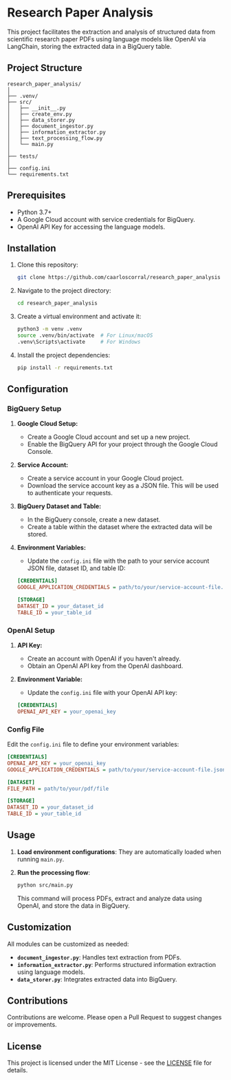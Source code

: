 # Research Paper Analysis

This project facilitates the extraction and analysis of structured data from scientific research paper PDFs using language models like OpenAI via LangChain, storing the extracted data in a BigQuery table.

## Project Structure

```
research_paper_analysis/
│
├── .venv/
├── src/
│   ├── __init__.py
│   ├── create_env.py
│   ├── data_storer.py
│   ├── document_ingestor.py
│   ├── information_extractor.py
│   ├── text_processing_flow.py
│   └── main.py
│
├── tests/
│
├── config.ini
└── requirements.txt
```

## Prerequisites

- Python 3.7+
- A Google Cloud account with service credentials for BigQuery.
- OpenAI API Key for accessing the language models.

## Installation

1. Clone this repository:
   ```bash
   git clone https://github.com/caarloscorral/research_paper_analysis
   ```

2. Navigate to the project directory:
   ```bash
   cd research_paper_analysis
   ```

3. Create a virtual environment and activate it:
   ```bash
   python3 -m venv .venv
   source .venv/bin/activate  # For Linux/macOS
   .venv\Scripts\activate     # For Windows
   ```

4. Install the project dependencies:
   ```bash
   pip install -r requirements.txt
   ```

## Configuration

### BigQuery Setup

1. **Google Cloud Setup:**
   - Create a Google Cloud account and set up a new project.
   - Enable the BigQuery API for your project through the Google Cloud Console.

2. **Service Account:**
   - Create a service account in your Google Cloud project.
   - Download the service account key as a JSON file. This will be used to authenticate your requests.

3. **BigQuery Dataset and Table:**
   - In the BigQuery console, create a new dataset.
   - Create a table within the dataset where the extracted data will be stored.

4. **Environment Variables:**
   - Update the `config.ini` file with the path to your service account JSON file, dataset ID, and table ID:

   ```ini
   [CREDENTIALS]
   GOOGLE_APPLICATION_CREDENTIALS = path/to/your/service-account-file.json

   [STORAGE]
   DATASET_ID = your_dataset_id
   TABLE_ID = your_table_id
   ```

### OpenAI Setup

1. **API Key:**
   - Create an account with OpenAI if you haven't already.
   - Obtain an OpenAI API key from the OpenAI dashboard.

2. **Environment Variable:**
   - Update the `config.ini` file with your OpenAI API key:

   ```ini
   [CREDENTIALS]
   OPENAI_API_KEY = your_openai_key
   ```

### Config File

Edit the `config.ini` file to define your environment variables:

```ini
[CREDENTIALS]
OPENAI_API_KEY = your_openai_key
GOOGLE_APPLICATION_CREDENTIALS = path/to/your/service-account-file.json

[DATASET]
FILE_PATH = path/to/your/pdf/file

[STORAGE]
DATASET_ID = your_dataset_id
TABLE_ID = your_table_id
```

## Usage

1. **Load environment configurations**: They are automatically loaded when running `main.py`.
  
2. **Run the processing flow**:
   ```bash
   python src/main.py
   ```

   This command will process PDFs, extract and analyze data using OpenAI, and store the data in BigQuery.

## Customization

All modules can be customized as needed:
- **`document_ingestor.py`**: Handles text extraction from PDFs.
- **`information_extractor.py`**: Performs structured information extraction using language models.
- **`data_storer.py`**: Integrates extracted data into BigQuery.

## Contributions

Contributions are welcome. Please open a Pull Request to suggest changes or improvements.

## License

This project is licensed under the MIT License - see the [LICENSE](https://github.com/caarloscorral/research_paper_analysis/blob/main/LICENSE) file for details.
